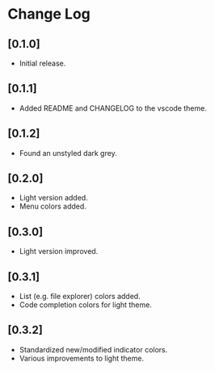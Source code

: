 # Change Log

## [0.1.0]

- Initial release.

## [0.1.1]

- Added README and CHANGELOG to the vscode theme.

## [0.1.2]

- Found an unstyled dark grey.

## [0.2.0]

- Light version added.
- Menu colors added.

## [0.3.0]

- Light version improved.

## [0.3.1]

- List (e.g. file explorer) colors added.
- Code completion colors for light theme.

## [0.3.2]

- Standardized new/modified indicator colors.
- Various improvements to light theme.